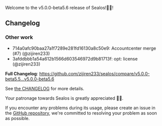 Welcome to the v5.0.0-beta5.6 release of Sealos!🎉🎉!



## Changelog
### Other work
* 714a0afc90baa27a1f7289e281fd16130a8c50e9: Accountcenter merge (#7) (@zijiren233)
* 3afddbbb1a54a612b1566d603546972d9b81713f: opt: license (@zijiren233)

**Full Changelog**: https://github.com/zijiren233/sealos/compare/v5.0.0-beta5.5...v5.0.0-beta5.6

See [the CHANGELOG](https://github.com/zijiren233/sealos/blob/main/CHANGELOG/CHANGELOG.md) for more details.

Your patronage towards Sealos is greatly appreciated 🎉🎉.

If you encounter any problems during its usage, please create an issue in the [GitHub repository](https://github.com/zijiren233/sealos), we're committed to resolving your problem as soon as possible.
